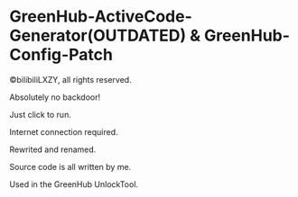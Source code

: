 # GreenHub-ActiveCode-Generator(OUTDATED) & GreenHub-Config-Patch
©bilibiliLXZY, all rights reserved.

Absolutely no backdoor!

Just click to run.

Internet connection required.

Rewrited and renamed. 

Source code is all written by me.

Used in the GreenHub UnlockTool.
